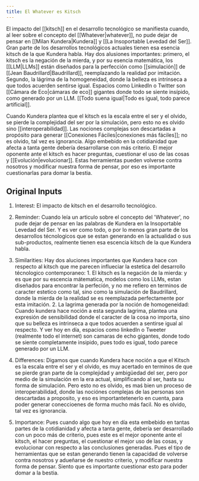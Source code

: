 ```yaml
---
title: El Whatever es Kitsch
---
```



El impacto del [[kitsch]] en el desarrollo tecnológico se manifiesta cuando, al leer sobre el concepto del [[Whatever|whatever]], no pude dejar de pensar en [[Milan Kundera|Kundera]] y [[La Insoportable Levedad del Ser]]. Gran parte de los desarrollos tecnológicos actuales tienen esa esencia kitsch de la que Kundera habla. Hay dos alusiones importantes: primero, el kitsch es la negación de la mierda, y por su esencia matemática, los [[LLM|LLMs]] están diseñados para la perfección como [[simulación]] de [[Jean Baudrillard|Baudrillard]], reemplazando la realidad por imitación. Segundo, la lágrima de la homogeneidad, donde la belleza es intrínseca a que todos acuerden sentirse igual. Espacios como LinkedIn o Twitter son [[Cámara de Eco|cámaras de eco]] gigantes donde todo se siente insípido, como generado por un LLM. [[Todo suena igual|Todo es igual, todo parece artificial]].

Cuando Kundera plantea que el kitsch es la escala entre el ser y el olvido, se pierde la complejidad del ser por la simulación, pero esto no es olvido sino [[interoperabilidad]]. Las nociones complejas son descartadas a propósito para generar [[Conexiones Fáciles|conexiones más fáciles]]; no es olvido, tal vez es ignorancia. Algo embebido en la cotidianidad que afecta a tanta gente debería desarrollarse con más criterio. El mejor oponente ante el kitsch es hacer preguntas, cuestionar el uso de las cosas y [[Evolución|evolucionar]]. Estas herramientas pueden volverse contra nosotros y modificar nuestra forma de pensar, por eso es importante cuestionarlas para domar la bestia.
## Original Inputs
1. Interest: El impacto de kitsch en el desarrollo tecnológico.

2. Reminder: Cuando leía un articulo sobre el concepto del 'Whatever', no pude dejar de pensar en las palabras de Kundera en la Insoportable Levedad del Ser. Y es ver como todo, o por lo menos gran parte de los desarrollos técnologicos que se estan generando en la actualidad o sus sub-productos, realmente tienen esa escencia kitsch de la que Kundera habla.

3. Similarities: Hay dos aluciones importantes que Kundera hace con respecto al kitsch que me parecen influeciar la estetica del desarrollo técnologico contemporaneo: 1. El kitsch es la negación de la mierda: y es que por su escencia mátematica, modelos como los LLMs, estan diseñados para encontrar la perfeción, y no me refiero en terminos de caracter estetico como tal, sino como la simulación de Baudrillard, donde la mierda de la realidad se es reemplazada perfectamente por esta imitación. 2. La lagrima generada por la noción de homogeneidad: Cuando kundera hace noción a esta segunda lagrima, plantea una expresión de sensibilidad donde el caracter de la cosa no importa, sino que su belleza es intrinseca a que todos acuerden a sentirse igual al respecto. Y ver hoy en día, espacios como linkedIn o Tweeter (realmente todo el internet) son camaras de echo gigantes, donde todo se siente completamente insipido, pues todo es igual, todo parece generado por un LLM.

4. Differences: Digamos que cuando Kundera hace noción a que el Kitsch es la escala entre el ser y el olvido, es muy acertado en terminos de que se pierde gran parte de la complejidad y ambigüedad del ser, pero por medio de la simulación en la era actual, simplificando al ser, hasta su forma de simulación. Pero esto no es olvido, es maś bien un proceso de interoperabilidad, donde las nociónes complejas de las personas son descartadas a proposito, y eso es importantetenerlo en cuenta, para poder generar coneccioenes de forma mucho más facil. No es olvido, tal vez es ignorancia.

5. Importance: Pues cuando algo que hoy en día esta embebido en tantas partes de la cotidianidad y afecta a tanta gente, debería ser desarrollado con un poco más de criterio, pues este es el mejor oponente ante el kitsch, el hacer preguntas, el cuestionar el mejor uso de las cosas, y evolucionar con respecto a las conclusiones generadas. Pues el tipo de herramientas que se estan generando tienen la capacidad de volverse contra nosotros y adueñarse de nuestro criterio, y modificar nuestra forma de pensar. Siento que es importante cuestionar esto para poder domar a la bestia.

